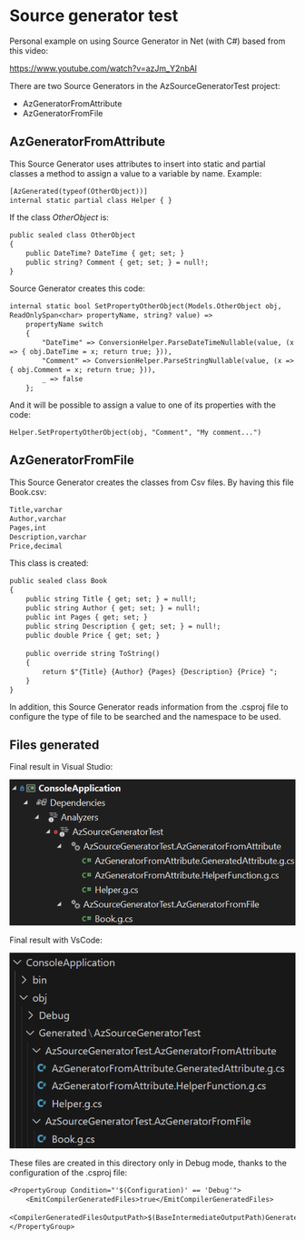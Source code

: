 # Source generator test
Personal example on using Source Generator in Net (with C#) based from this video:

https://www.youtube.com/watch?v=azJm_Y2nbAI

There are two Source Generators in the AzSourceGeneratorTest project:
* AzGeneratorFromAttribute
* AzGeneratorFromFile

## AzGeneratorFromAttribute
This Source Generator uses attributes to insert into static and partial classes a method to assign a value to a variable by name. Example:

```
[AzGenerated(typeof(OtherObject))]
internal static partial class Helper { }
```

If the class *OtherObject* is:

```
public sealed class OtherObject
{
    public DateTime? DateTime { get; set; }
    public string? Comment { get; set; } = null!;
}
```

Source Generator creates this code:

```
internal static bool SetPropertyOtherObject(Models.OtherObject obj, ReadOnlySpan<char> propertyName, string? value) =>
    propertyName switch
    {
        "DateTime" => ConversionHelper.ParseDateTimeNullable(value, (x => { obj.DateTime = x; return true; })),
        "Comment" => ConversionHelper.ParseStringNullable(value, (x => { obj.Comment = x; return true; })),
        _ => false
    };
```

And it will be possible to assign a value to one of its properties with the code:

```
Helper.SetPropertyOtherObject(obj, "Comment", "My comment...")
```

## AzGeneratorFromFile
This Source Generator creates the classes from Csv files. By having this file Book.csv:

```
Title,varchar
Author,varchar
Pages,int
Description,varchar
Price,decimal
```

This class is created:

```
public sealed class Book
{
    public string Title { get; set; } = null!;
    public string Author { get; set; } = null!;
    public int Pages { get; set; }
    public string Description { get; set; } = null!;
    public double Price { get; set; }

    public override string ToString()
    {
        return $"{Title} {Author} {Pages} {Description} {Price} ";
    }
}
```

In addition, this Source Generator reads information from the .csproj file to configure the type of file to be searched and the namespace to be used.

## Files generated
Final result in Visual Studio:

![Generated files in Visual Studio](GeneratedFilesVisualStudio.png "Generated files in Visual Studio")

Final result with VsCode:

![Generated files in VsCode](GeneratedFilesVsCode.png "Generated files in Vs Code")

These files are created in this directory only in Debug mode, thanks to the configuration of the .csproj file:

```
<PropertyGroup Condition="'$(Configuration)' == 'Debug'">
	<EmitCompilerGeneratedFiles>true</EmitCompilerGeneratedFiles>
	<CompilerGeneratedFilesOutputPath>$(BaseIntermediateOutputPath)Generated</CompilerGeneratedFilesOutputPath>
</PropertyGroup>
```
